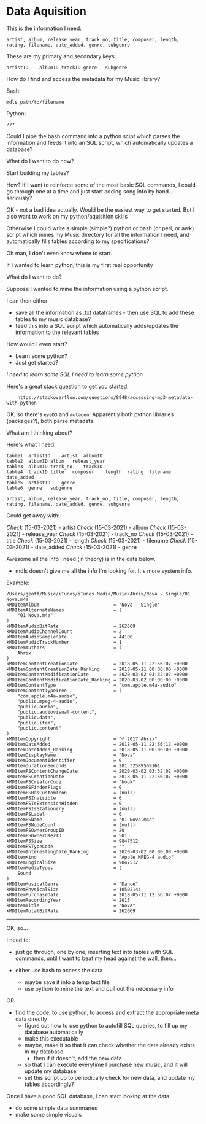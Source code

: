 Data Aquisition
===============

This is the information I need:

    artist, album, release_year, track_no, title, composer, length, rating, filename, date_added, genre, subgenre

These are my primary and secondary keys:

    artistID	albumID trackID genre	subgenre

How do I find and access the metadata for my Music library?

Bash:

    mdls path/to/filename

Python:

    ???

Could I pipe the bash command into a python scipt which parses the information and feeds it into an SQL script, which automatically updates a database?

What do I want to do now?

Start building my tables?

How? If I want to reinforce some of the most basic SQL commands, I could go through one at a time and just start adding song info by hand... seriously?

OK - not a bad idea actually. Would be the easiest way to get started. But I also want to work on my python/aquisition skills

Otherwise I could write a simple (simple?) python or bash (or perl, or awk) script which mines my Music directory for all the information I need, and automatically fills tables according to my specifications?

Oh man, I don't even know where to start.

If I wanted to learn python, this is my first real opportunity

What do I want to do?

Suppose I wanted to mine the information using a python script.

I can then either
- save all the information as .txt dataframes - then use SQL to add these tables to my music database?
- feed this into a SQL script which automatically adds/updates the information to the relevant tables

How would I even start?

- Learn some python?
- Just get started?

*I need to learn some SQL*
*I need to learn some python*

Here's a great stack question to get you started:

        https://stackoverflow.com/questions/8948/accessing-mp3-metadata-with-python

OK, so there's `eyeD3` and `mutagen`. Apparently both python libraries (packages?), both parse metadata.

What am I thinking about?

Here's what I need:

    table1	artistID	artist	albumID
    table2	albumID	album	releast_year
    table3	albumID	track_no	trackID
    table4	trackID	title	composer	length	rating	filename	date_added	
    table5	artistID	genre
    table6	genre	subgenre

    artist, album, release_year, track_no, title, composer, length, rating, filename, date_added, genre, subgenre

Could get away with:

*Check* (15-03-2021) - artist
*Check* (15-03-2021) - album
*Check* (15-03-2021) - release_year
*Check* (15-03-2021) - track_no
*Check* (15-03-2021) - title
*Check* (15-03-2021) - length
*Check* (15-03-2021) - filename
*Check* (15-03-2021) - date_added
*Check* (15-03-2021) - genre

Awesome all the info I need (in theory) is in the data below.

- mdls doesn't give me all the info I'm looking for. It's more system info.

Example:

    /Users/geoff/Music/iTunes/iTunes Media/Music/Ahrix/Nova - Single/01 Nova.m4a
    kMDItemAlbum                           = "Nova - Single"
    kMDItemAlternateNames                  = (
        "01 Nova.m4a"
    )
    kMDItemAudioBitRate                    = 262669
    kMDItemAudioChannelCount               = 2
    kMDItemAudioSampleRate                 = 44100
    kMDItemAudioTrackNumber                = 1
    kMDItemAuthors                         = (
        Ahrix
    )
    kMDItemContentCreationDate             = 2018-05-11 22:56:07 +0000
    kMDItemContentCreationDate_Ranking     = 2018-05-11 00:00:00 +0000
    kMDItemContentModificationDate         = 2020-03-02 03:32:02 +0000
    kMDItemContentModificationDate_Ranking = 2020-03-02 00:00:00 +0000
    kMDItemContentType                     = "com.apple.m4a-audio"
    kMDItemContentTypeTree                 = (
        "com.apple.m4a-audio",
        "public.mpeg-4-audio",
        "public.audio",
        "public.audiovisual-content",
        "public.data",
        "public.item",
        "public.content"
    )
    kMDItemCopyright                       = "℗ 2017 Ahrix"
    kMDItemDateAdded                       = 2018-05-11 22:56:12 +0000
    kMDItemDateAdded_Ranking               = 2018-05-11 00:00:00 +0000
    kMDItemDisplayName                     = "Nova"
    kMDItemDocumentIdentifier              = 0
    kMDItemDurationSeconds                 = 281.32589569161
    kMDItemFSContentChangeDate             = 2020-03-02 03:32:02 +0000
    kMDItemFSCreationDate                  = 2018-05-11 22:56:07 +0000
    kMDItemFSCreatorCode                   = "hook"
    kMDItemFSFinderFlags                   = 0
    kMDItemFSHasCustomIcon                 = (null)
    kMDItemFSInvisible                     = 0
    kMDItemFSIsExtensionHidden             = 0
    kMDItemFSIsStationery                  = (null)
    kMDItemFSLabel                         = 0
    kMDItemFSName                          = "01 Nova.m4a"
    kMDItemFSNodeCount                     = (null)
    kMDItemFSOwnerGroupID                  = 20
    kMDItemFSOwnerUserID                   = 501
    kMDItemFSSize                          = 9847512
    kMDItemFSTypeCode                      = ""
    kMDItemInterestingDate_Ranking         = 2020-03-02 00:00:00 +0000
    kMDItemKind                            = "Apple MPEG-4 audio"
    kMDItemLogicalSize                     = 9847512
    kMDItemMediaTypes                      = (
        Sound
    )
    kMDItemMusicalGenre                    = "Dance"
    kMDItemPhysicalSize                    = 10502144
    kMDItemPurchaseDate                    = 2018-05-11 12:56:07 +0000
    kMDItemRecordingYear                   = 2013
    kMDItemTitle                           = "Nova"
    kMDItemTotalBitRate                    = 262669

---

OK, so...

I need to:

- just go through, one by one, inserting text into tables with SQL commands, until I want to beat my head against the wall, then...

- either use bash to access the data
  - maybe save it into a temp text file
  - use python to mine the text and pull out the necessary info

OR

- find the code, to use python, to access and extract the appropriate meta data directly
  - figure out how to use python to autofill SQL queries, to fill up my database automatically
  - make this executable
  - maybe, make it so that it can check whether the data already exists in my database
    - then if it doesn't, add the new data
  - so that I can execute everytime I purchase new music, and it will update my database
  - set this script up to periodically check for new data, and update my tables accordingly?

Once I have a good SQL database, I can start looking at the data

- do some simple data summaries
- make some simple visuals


